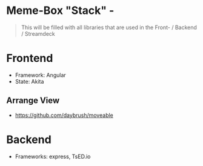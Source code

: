 # Meme-Box "Stack" - 

> This will be filled with all libraries that are used in the Front- / Backend / Streamdeck

# Frontend

- Framework: Angular
- State: Akita

## Arrange View

- https://github.com/daybrush/moveable

# Backend

- Frameworks: express, TsED.io

